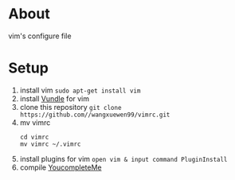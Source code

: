 # About
vim's configure file

# Setup
1. install vim
    ```sudo apt-get install vim```
2. install [Vundle](https://github.com/VundleVim/Vundle.vim "VundleVim") for vim
3. clone this repository
    ```git clone https://github.com//wangxuewen99/vimrc.git```
4. mv vimrc
    ```
    cd vimrc
    mv vimrc ~/.vimrc
    ```
5. install plugins for vim
    ```open vim & input command PluginInstall```
6. compile [YoucompleteMe](https://github.com/Valloric/YouCompleteMe, "YouCompleteMe")
